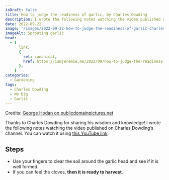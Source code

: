 ```yaml
---
isDraft: false
title: How to judge the readiness of garlic, by Charles Dowding
description: I wrote the following notes watching the video published on Charles Dowding’s channel
date: 2022-09-22
image: '/images/2022-09-22-how-to-judge-the-readiness-of-garlic-charles-dowding-hero.jpg'
imageAlt: Sprouting garlic
head:
  - [
      link,
      {
        rel: canonical,
        href: https://iamjeremie.me/2022/09/how-to-judge-the-readiness-of-garlic-charles-dowding,
      },
    ]
categories:
  - Gardening
tags:
  - Charles Dowding
  - No Dig
  - Garlic
---
```


Credits: [George Hodan on publicdomainpictures.net](https://www.publicdomainpictures.net/fr/view-image.php?image=206292&picture=germination-ail)

Thanks to Charles Dowding for sharing his wisdom and knowledge! I wrote the following notes watching the video published on Charles Dowding’s channel. You can watch it using [this YouTube link](https://www.youtube.com/shorts/o8ZStwTQUVU).

## Steps

- Use your fingers to clear the soil around the garlic head and see if it is well formed.
- If you can feel the cloves, **then it is ready to harvest**.
